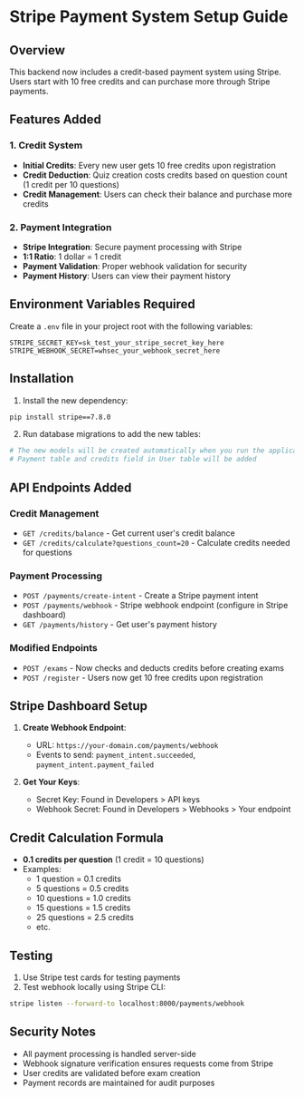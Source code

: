 # Stripe Payment System Setup Guide

## Overview

This backend now includes a credit-based payment system using Stripe. Users start with 10 free credits and can purchase more through Stripe payments.

## Features Added

### 1. Credit System

- **Initial Credits**: Every new user gets 10 free credits upon registration
- **Credit Deduction**: Quiz creation costs credits based on question count (1 credit per 10 questions)
- **Credit Management**: Users can check their balance and purchase more credits

### 2. Payment Integration

- **Stripe Integration**: Secure payment processing with Stripe
- **1:1 Ratio**: 1 dollar = 1 credit
- **Payment Validation**: Proper webhook validation for security
- **Payment History**: Users can view their payment history

## Environment Variables Required

Create a `.env` file in your project root with the following variables:

```env
STRIPE_SECRET_KEY=sk_test_your_stripe_secret_key_here
STRIPE_WEBHOOK_SECRET=whsec_your_webhook_secret_here
```

## Installation

1. Install the new dependency:

```bash
pip install stripe==7.8.0
```

2. Run database migrations to add the new tables:

```bash
# The new models will be created automatically when you run the application
# Payment table and credits field in User table will be added
```

## API Endpoints Added

### Credit Management

- `GET /credits/balance` - Get current user's credit balance
- `GET /credits/calculate?questions_count=20` - Calculate credits needed for questions

### Payment Processing

- `POST /payments/create-intent` - Create a Stripe payment intent
- `POST /payments/webhook` - Stripe webhook endpoint (configure in Stripe dashboard)
- `GET /payments/history` - Get user's payment history

### Modified Endpoints

- `POST /exams` - Now checks and deducts credits before creating exams
- `POST /register` - Users now get 10 free credits upon registration

## Stripe Dashboard Setup

1. **Create Webhook Endpoint**:

   - URL: `https://your-domain.com/payments/webhook`
   - Events to send: `payment_intent.succeeded`, `payment_intent.payment_failed`

2. **Get Your Keys**:
   - Secret Key: Found in Developers > API keys
   - Webhook Secret: Found in Developers > Webhooks > Your endpoint

## Credit Calculation Formula

- **0.1 credits per question** (1 credit = 10 questions)
- Examples:
  - 1 question = 0.1 credits
  - 5 questions = 0.5 credits
  - 10 questions = 1.0 credits
  - 15 questions = 1.5 credits
  - 25 questions = 2.5 credits
  - etc.

## Testing

1. Use Stripe test cards for testing payments
2. Test webhook locally using Stripe CLI:

```bash
stripe listen --forward-to localhost:8000/payments/webhook
```

## Security Notes

- All payment processing is handled server-side
- Webhook signature verification ensures requests come from Stripe
- User credits are validated before exam creation
- Payment records are maintained for audit purposes